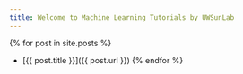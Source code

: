 ```yaml
---
title: Welcome to Machine Learning Tutorials by UWSunLab
---
```


{% for post in site.posts %}
- [{{ post.title }}]({{ post.url }})
{% endfor %}
